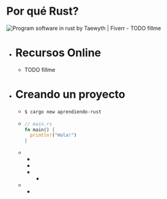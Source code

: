 # Por qué Rust?
![Program software in rust by Taewyth | Fiverr](https://fiverr-res.cloudinary.com/images/t_main1,q_auto,f_auto,q_auto,f_auto/gigs/222485243/original/6c521669a87de73c1c57a8e5f625b5e6e2caf36f/program-software-in-rust.png)
	- TODO fillme
- # Recursos Online
	- TODO fillme
- # Creando un proyecto
	- ```bash
	  $ cargo new aprendiendo-rust
	  ```
	- ```rust
	  // main.rs
	  fn main() {
	    println!("Hola!")
	  }
	  ```
	-
		-
		-
		-
			-
	-
		-